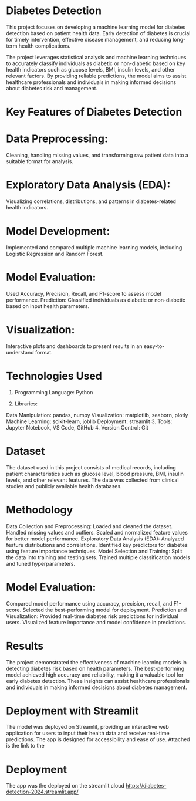 # Diabetes Detection

This project focuses on developing a machine learning model for diabetes detection based on patient health data. Early detection of diabetes is crucial for timely intervention, effective disease management, and reducing long-term health complications.

The project leverages statistical analysis and machine learning techniques to accurately classify individuals as diabetic or non-diabetic based on key health indicators such as glucose levels, BMI, insulin levels, and other relevant factors. By providing reliable predictions, the model aims to assist healthcare professionals and individuals in making informed decisions about diabetes risk and management.

# Key Features of Diabetes Detection

# Data Preprocessing:
Cleaning, handling missing values, and transforming raw patient data into a suitable format for analysis.
# Exploratory Data Analysis (EDA): 
Visualizing correlations, distributions, and patterns in diabetes-related health indicators.
# Model Development:
Implemented and compared multiple machine learning models, including Logistic Regression and Random Forest.
# Model Evaluation:
Used Accuracy, Precision, Recall, and F1-score to assess model performance.
Prediction: Classified individuals as diabetic or non-diabetic based on input health parameters.
# Visualization:
Interactive plots and dashboards to present results in an easy-to-understand format.
# Technologies Used
1. Programming Language: Python

2. Libraries:

Data Manipulation: pandas, numpy
Visualization: matplotlib, seaborn, plotly
Machine Learning: scikit-learn, joblib
Deployment: streamlit
3. Tools: Jupyter Notebook, VS Code, GitHub
4. Version Control: Git

# Dataset
The dataset used in this project consists of medical records, including patient characteristics such as glucose level, blood pressure, BMI, insulin levels, and other relevant features. The data was collected from clinical studies and publicly available health databases.

# Methodology
Data Collection and Preprocessing:
Loaded and cleaned the dataset.
Handled missing values and outliers.
Scaled and normalized feature values for better model performance.
Exploratory Data Analysis (EDA):
Analyzed feature distributions and correlations.
Identified key predictors for diabetes using feature importance techniques.
Model Selection and Training:
Split the data into training and testing sets.
Trained multiple classification models and tuned hyperparameters.
# Model Evaluation:
Compared model performance using accuracy, precision, recall, and F1-score.
Selected the best-performing model for deployment.
Prediction and Visualization:
Provided real-time diabetes risk predictions for individual users.
Visualized feature importance and model confidence in predictions.
# Results
The project demonstrated the effectiveness of machine learning models in detecting diabetes risk based on health parameters. The best-performing model achieved high accuracy and reliability, making it a valuable tool for early diabetes detection. These insights can assist healthcare professionals and individuals in making informed decisions about diabetes management.

# Deployment with Streamlit
The model was deployed on Streamlit, providing an interactive web application for users to input their health data and receive real-time predictions. The app is designed for accessibility and ease of use. Attached is the link to the 
# Deployment 
The app was the deployed on the streamlit cloud https://diabetes-detection-2024.streamlit.app/
